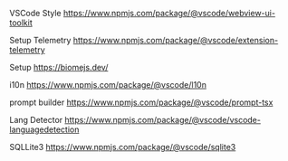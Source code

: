 VSCode Style
https://www.npmjs.com/package/@vscode/webview-ui-toolkit

Setup Telemetry
https://www.npmjs.com/package/@vscode/extension-telemetry

Setup https://biomejs.dev/

i10n
https://www.npmjs.com/package/@vscode/l10n

prompt builder
https://www.npmjs.com/package/@vscode/prompt-tsx

Lang Detector
https://www.npmjs.com/package/@vscode/vscode-languagedetection

SQLLite3
https://www.npmjs.com/package/@vscode/sqlite3

